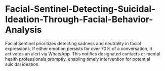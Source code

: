 # Facial-Sentinel-Detecting-Suicidal-Ideation-Through-Facial-Behavior-Analysis
Facial Sentinel prioritizes detecting sadness and neutrality in facial expressions. If either emotion persists for over 70% of a conversation, it activates an alert via WhatsApp. This notifies designated contacts or mental health professionals promptly, enabling timely intervention for potential suicidal ideation.

